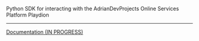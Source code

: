 Python SDK for interacting with the AdrianDevProjects Online Services Platform Playdion

---



[Documentation (IN PROGRESS)](https://docs.adriandevprojects.com)
